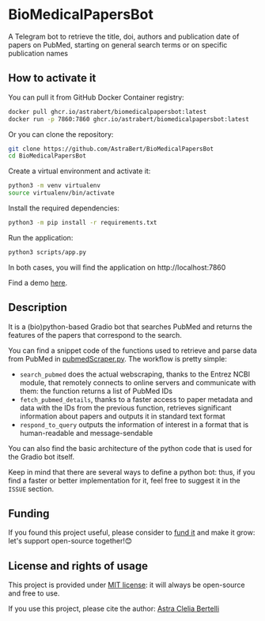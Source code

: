 # BioMedicalPapersBot
A Telegram bot to retrieve the title, doi, authors and publication date of papers on PubMed, starting on general search terms or on specific publication names

## How to activate it
You can pull it from GitHub Docker Container registry:

```bash
docker pull ghcr.io/astrabert/biomedicalpapersbot:latest
docker run -p 7860:7860 ghcr.io/astrabert/biomedicalpapersbot:latest
```

Or you can clone the repository:

```bash
git clone https://github.com/AstraBert/BioMedicalPapersBot
cd BioMedicalPapersBot
```

Create a virtual environment and activate it:

```bash
python3 -m venv virtualenv
source virtualenv/bin/activate
```

Install the required dependencies:

```bash
python3 -m pip install -r requirements.txt
```

Run the application:

```bash
python3 scripts/app.py
```

In both cases, you will find the application on http://localhost:7860

Find a demo [here](https://huggingface.co/spaces/as-cle-bert/BioMedicalPapersBot).

## Description
It is a (bio)python-based Gradio bot that searches PubMed and returns the features of the papers that correspond to the search. 

You can find a snippet code of the functions used to retrieve and parse data from PubMed in [pubmedScraper.py](./scripts/pubmedScraper.py). The workflow is pretty simple:

- `search_pubmed` does the actual webscraping, thanks to the Entrez NCBI module, that remotely connects to online servers and communicate with them: the function returns a list of PubMed IDs
- `fetch_pubmed_details`, thanks to a faster access to paper metadata and data with the IDs from the previous function, retrieves significant information about papers and outputs it in standard text format
- `respond_to_query` outputs the information of interest in a format that is human-readable and message-sendable

You can also find the basic architecture of the python code that is used for the Gradio bot itself. 

Keep in mind that there are several ways to define a python bot: thus, if you find a faster or better implementation for it, feel free to suggest it in the `ISSUE` section.

## Funding

If you found this project useful, please consider to [fund it](https://github.com/sponsors/AstraBert) and make it grow: let's support open-source together!😊

## License and rights of usage

This project is provided under [MIT license](./LICENSE): it will always be open-source and free to use.

If you use this project, please cite the author: [Astra Clelia Bertelli](https://astrabert.vercel.app)